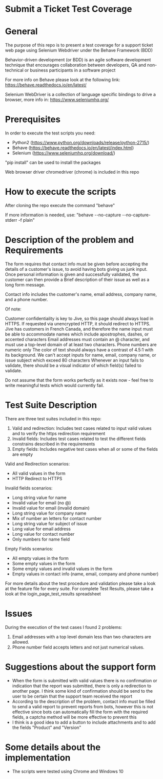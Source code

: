 # Submit a Ticket Test Coverage
# General
The purpose of this repo is to present a test coverage for a support ticket web page using Selenium Webdriver under the Behave Framework (BDD)

Behavior-driven development (or BDD) is an agile software development technique that encourages collaboration between developers, 
QA and non-technical or business participants in a software project

For more info on Behave please look at the following link: https://behave.readthedocs.io/en/latest/

Selenium WebDriver is a collection of language specific bindings to drive a browser, more info in: https://www.seleniumhq.org/

# Prerequisites

In order to execute the test scripts you need:

- Python2 (https://www.python.org/downloads/release/python-2715/)
- Behave (https://behave.readthedocs.io/en/latest/index.html)
- Selenium (https://www.seleniumhq.org/download/)

"pip install" can be used to install the packages

Web browser driver chromedriver (chrome) is included in this repo

# How to execute the scripts
After cloning the repo execute the command "behave"

If more information is needed, use: "behave --no-capture --no-capture-stderr -f plain"

# Description of the problem and Requirements

The form requires that contact info must be given before accepting the details of a customer's issue, to avoid having bots giving us junk input. 
Once personal information is given and successfully validated, the customer can then provide a Brief description of their issue as well as a long form message.

Contact info includes the customer's name, email address, company name, and a phone number.

Of note:

Customer confidentiality is key to Jive, so this page should always load in HTTPS. If requested via unencrypted HTTP, it should redirect to HTTPS.
Jive has customers in French Canada, and therefore the name input must be able to accommodate names which include apostrophes, dashes, or accented characters
Email addresses must contain an @ character, and must use a top-level domain of at least two characters.
Phone numbers are numeric only
The color of text should always have a contrast of 4.5:1 with its background.
We can't accept inputs for name, email, company name, or issue subject which exceed 80 characters
Whenever an input fails to validate, there should be a visual indicator of which field(s) failed to validate.
 
Do not assume that the form works perfectly as it exists now - feel free to write meaningful tests which would currently fail.

# Test Suite Description

There are three test suites included in this repo:

1) Valid and redirection: Includes test cases related to input valid values and to verify the https redirection requirement
2) Invalid fields: Includes test cases related to test the different fields constrains described in the requirements
3) Empty fields: Includes negative test cases when all or some of the fields are empty

Valid and Redirection scenarios:
- All valid values in the form
- HTTP Redirect to HTTPS
 
Invalid fields scenarios:
- Long string value for name
- Invalid value for email (no @)
- Invalid value for email (invalid domain)
- Long string value for company name
- Mix of number an letters for contact number
- Long string value for subject of issue
- Long value for email address
- Long value for contact number
- Only numbers for name field

Empty Fields scenarios:
- All empty values in the form
- Some empty values in the form
- Some empty values and invalid values in the form
- Empty values in contact info (name, email, company and phone number)
 
For more details about the test procedure and validation please take a look at the feature file for every suite.
For complete Test Results, please take a look at the login_page_test_results spreadsheet

# Issues
During the execution of the test cases I found 2 problems:

1) Email addresses with a top level domain less than two characters are allowed.
2) Phone number field accepts letters and not just numerical values.

# Suggestions about the support form

- When the form is submitted with valid values there is no confirmation or indication that the report was submitted, there is only a redirection to another page. I think some kind of confirmation should be send to the user to be certain that the support team received the report
- According to the description of the problem, contact info must be filled to send a valid report to prevent reports from bots, however this is not effective since bots can automatically fill the form with the required fields, a captcha method will be more effective to prevent this
- I think is a good idea to add a button to include attachments and to add the fields "Product" and "Version"

# Some details about the implementation

- The scripts were tested using Chrome and Windows 10 

